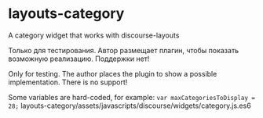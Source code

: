 # layouts-category
A category widget that works with discourse-layouts


Только для тестирования. Автор размещает плагин, чтобы показать возможную реализацию. Поддержки нет!

Only for testing. The author places the plugin to show a possible implementation. There is no support!

Some variables are hard-coded, for example:  ```var maxCategoriesToDisplay = 28;``` 
 layouts-category/assets/javascripts/discourse/widgets/category.js.es6
